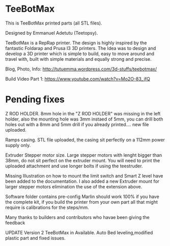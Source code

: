 TeeBotMax
=========


This is TeeBotMax printed parts (all STL files).

Designed by Emmanuel Adetutu (Teetopsy).

TeeBotMax is a RepRap printer. 
The design is highly inspired by the fantastic Foldarap and Prusa I3 3D printers.
The Idea was to design and develop a 3D printer which is simple to build, easy to move around and travel with, built with simple materials and equally strong and precise.


Blog, Photo, Info:  http://tutuemma.wordpress.com/3d-stuffs/teebotmax/

Build Video Part 1: https://www.youtube.com/watch?v=Mo2O-83_jfQ



Pending fixes
=========

Z ROD HOLDER.
8mm hole in the "Z ROD HOLDER" was missing in the left holder, also the mounting hole was 3mm instaed of 5mm, you can drill both holes out with a 8mm and 5mm drill if you already printed.... new file uploaded.

Ramps casing.
STL file uploaded, the casing sit perfectly on a 112mm power supply only.

Extruder Stepper motor size.
Large stepper motors with lenght bigger than 38mm, do not sit perfect on the extruder mount. You will need to print the uploaded attachment and use longer bolts if using the teestruder.

Missing Illustration on how to mount the limit switch and Smart Z level have been added to the documentation. I also added a new Extruder mount for larger stepper motors elimination the use of the extension above.

Software folder contains pre-config Marlin should work 100% if you have the complete kit, if you build the printer from your own part all that might require is calibrations for the steps/mm.

Many thanks to builders and contributors who havae been giving the feedback

UPDATE
Version 2 TeeBotMax in Available. Auto Bed leveling,modified plastic part and fixed issues.

